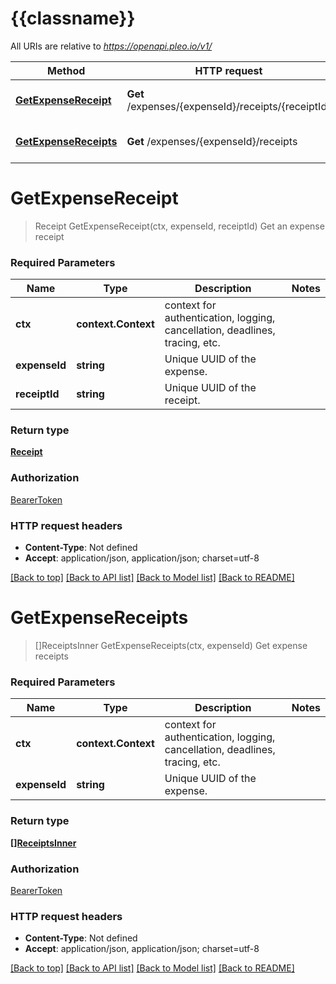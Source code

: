 # {{classname}}

All URIs are relative to *https://openapi.pleo.io/v1/*

Method | HTTP request | Description
------------- | ------------- | -------------
[**GetExpenseReceipt**](ReceiptsApi.md#GetExpenseReceipt) | **Get** /expenses/{expenseId}/receipts/{receiptId} | Get an expense receipt
[**GetExpenseReceipts**](ReceiptsApi.md#GetExpenseReceipts) | **Get** /expenses/{expenseId}/receipts | Get expense receipts

# **GetExpenseReceipt**
> Receipt GetExpenseReceipt(ctx, expenseId, receiptId)
Get an expense receipt

### Required Parameters

Name | Type | Description  | Notes
------------- | ------------- | ------------- | -------------
 **ctx** | **context.Context** | context for authentication, logging, cancellation, deadlines, tracing, etc.
  **expenseId** | **string**| Unique UUID of the expense. | 
  **receiptId** | **string**| Unique UUID of the receipt. | 

### Return type

[**Receipt**](Receipt.md)

### Authorization

[BearerToken](../README.md#BearerToken)

### HTTP request headers

 - **Content-Type**: Not defined
 - **Accept**: application/json, application/json; charset=utf-8

[[Back to top]](#) [[Back to API list]](../README.md#documentation-for-api-endpoints) [[Back to Model list]](../README.md#documentation-for-models) [[Back to README]](../README.md)

# **GetExpenseReceipts**
> []ReceiptsInner GetExpenseReceipts(ctx, expenseId)
Get expense receipts

### Required Parameters

Name | Type | Description  | Notes
------------- | ------------- | ------------- | -------------
 **ctx** | **context.Context** | context for authentication, logging, cancellation, deadlines, tracing, etc.
  **expenseId** | **string**| Unique UUID of the expense. | 

### Return type

[**[]ReceiptsInner**](array.md)

### Authorization

[BearerToken](../README.md#BearerToken)

### HTTP request headers

 - **Content-Type**: Not defined
 - **Accept**: application/json, application/json; charset=utf-8

[[Back to top]](#) [[Back to API list]](../README.md#documentation-for-api-endpoints) [[Back to Model list]](../README.md#documentation-for-models) [[Back to README]](../README.md)

